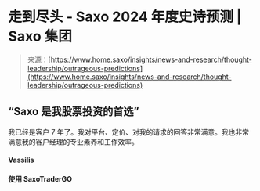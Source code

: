 <!--yml

category: 未分类

日期：2024-05-27 14:25:06

-->

# 走到尽头 - Saxo 2024 年度史诗预测 | Saxo 集团

> 来源：[https://www.home.saxo/insights/news-and-research/thought-leadership/outrageous-predictions](https://www.home.saxo/insights/news-and-research/thought-leadership/outrageous-predictions)

## “Saxo 是我股票投资的首选”

我已经是客户 7 年了。我对平台、定价、对我的请求的回答非常满意。我也非常满意我的客户经理的专业素养和工作效率。

#### Vassilis

#### 使用 SaxoTraderGO
